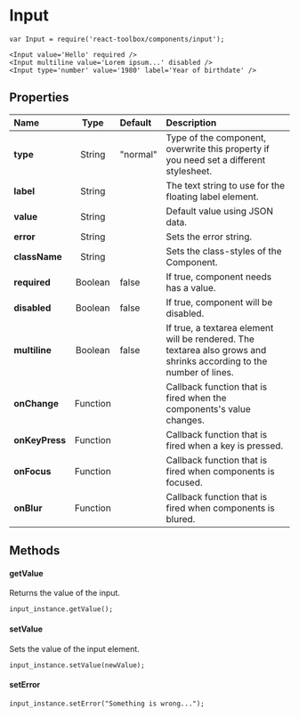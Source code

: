 # Input

```
var Input = require('react-toolbox/components/input');

<Input value='Hello' required />
<Input multiline value='Lorem ipsum...' disabled />
<Input type='number' value='1980' label='Year of birthdate' />
```

## Properties

| Name              | Type          | Default         | Description|
|:-                 |:-:            | :-              |:-|
| **type**          | String        | "normal"        | Type of the component, overwrite this property if you need set a different stylesheet.|
| **label**         | String        |                 | The text string to use for the floating label element.|
| **value**         | String        |                 | Default value using JSON data.|
| **error**         | String        |                 | Sets the error string.|
| **className**     | String        |                 | Sets the class-styles of the Component.|
| **required**      | Boolean       | false           | If true, component needs has a value.|
| **disabled**      | Boolean       | false           | If true, component will be disabled.|
| **multiline**     | Boolean       | false           | If true, a textarea element will be rendered. The textarea also grows and shrinks according to the number of lines.|
| **onChange**      | Function      |                 | Callback function that is fired when the components's value changes.|
| **onKeyPress**    | Function      |                 | Callback function that is fired when a key is pressed.|
| **onFocus**       | Function      |                 | Callback function that is fired when components is focused.|
| **onBlur**        | Function      |                 | Callback function that is fired when components is blured.|

## Methods

#### getValue
Returns the value of the input.

```
input_instance.getValue();
```

#### setValue
Sets the value of the input element.

```
input_instance.setValue(newValue);
```

#### setError

```
input_instance.setError("Something is wrong...");
```
